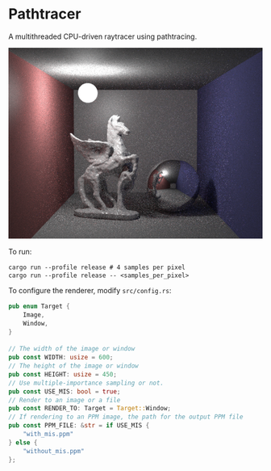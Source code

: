 # Pathtracer

A multithreaded CPU-driven raytracer using pathtracing.

![Raytraced scene of a winged unicorn statue and an ideal specular ball](pegasus-phong.png)

To run:
```shell
cargo run --profile release # 4 samples per pixel
cargo run --profile release -- <samples_per_pixel>
```

To configure the renderer, modify `src/config.rs`:
```rs
pub enum Target {
    Image,
    Window,
}

// The width of the image or window
pub const WIDTH: usize = 600;
// The height of the image or window
pub const HEIGHT: usize = 450;
// Use multiple-importance sampling or not.
pub const USE_MIS: bool = true;
// Render to an image or a file
pub const RENDER_TO: Target = Target::Window;
// If rendering to an PPM image, the path for the output PPM file
pub const PPM_FILE: &str = if USE_MIS {
    "with_mis.ppm"
} else {
    "without_mis.ppm"
};
```